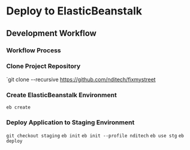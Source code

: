 # Deploy to ElasticBeanstalk
## Development Workflow

### Workflow Process

### Clone Project Repository
`git clone --recursive https://github.com/nditech/fixmystreet

### Create ElasticBeanstalk Environment
```eb create```

### Deploy Application to Staging Environment
```git checkout staging```
```eb init```
```eb init --profile nditech```
```eb use stg```
```eb deploy```
